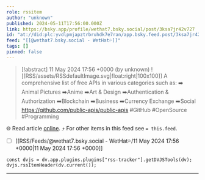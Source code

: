 ```yaml
---
role: rssitem
author: "unknown"
published: 2024-05-11T17:56:00.000Z
link: https://bsky.app/profile/wethat7.bsky.social/post/3ksa7jr42v727
id: "at://did:plc:yvdlpmjapztrbruhdk7e7ran/app.bsky.feed.post/3ksa7jr42v727"
feed: "[[@wethat7․bsky․social - WetHat💦]]"
tags: []
pinned: false
---
```


> [!abstract] 11 May 2024 17:56 +0000 (by unknown)
> ![[RSS/assets/RSSdefaultImage.svg|float:right|100x100]] A comprehensive list of free APIs in various categories such as: ➡️ Animal Pictures ➡️Anime ➡️Art & Design ➡️Authentication & Authorization ➡️Blockchain ➡️Business ➡️Currency Exchange ➡️Social https://github.com/public-apis/public-apis #GitHub #OpenSource #Programming

🌐 Read article [online](https://bsky.app/profile/wethat7.bsky.social/post/3ksa7jr42v727). ⤴ For other items in this feed see `= this.feed`.

- [ ] [[RSS/Feeds/@wethat7․bsky․social - WetHat💦/11 May 2024 17꞉56 +0000|11 May 2024 17꞉56 +0000]]

~~~dataviewjs
const dvjs = dv.app.plugins.plugins["rss-tracker"].getDVJSTools(dv);
dvjs.rssItemHeader(dv.current());
~~~

- - -
